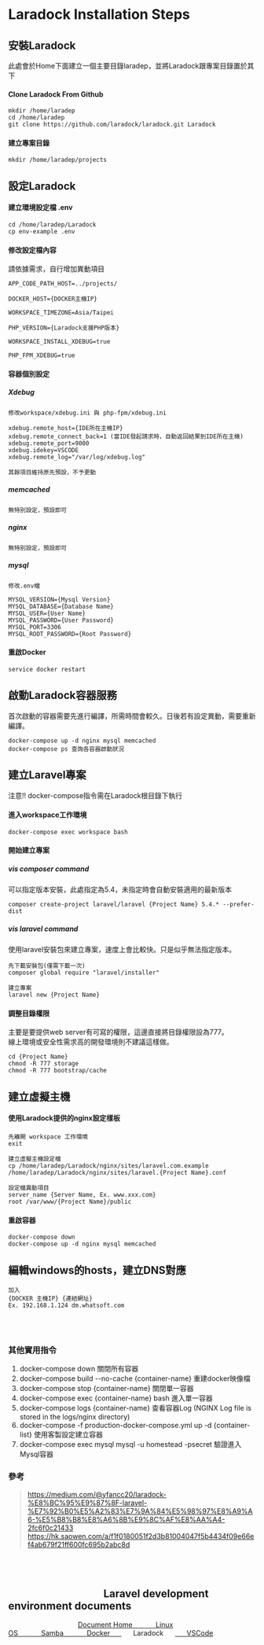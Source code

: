 # Laradock Installation Steps


## 安裝Laradock
此處會於Home下面建立一個主要目錄laradep，並將Laradock跟專案目錄置於其下
#### Clone Laradock From Github
```
mkdir /home/laradep
cd /home/laradep
git clone https://github.com/laradock/laradock.git Laradock
```
#### 建立專案目錄
```
mkdir /home/laradep/projects
```

## 設定Laradock
#### 建立環境設定檔 .env
```
cd /home/laradep/Laradock
cp env-example .env
```
#### 修改設定檔內容
請依據需求，自行增加異動項目
```
APP_CODE_PATH_HOST=../projects/

DOCKER_HOST={DOCKER主機IP}

WORKSPACE_TIMEZONE=Asia/Taipei

PHP_VERSION={Laradock支援PHP版本}

WORKSPACE_INSTALL_XDEBUG=true

PHP_FPM_XDEBUG=true
```
#### 容器個別設定
##### Xdebug
```
修改workspace/xdebug.ini 與 php-fpm/xdebug.ini

xdebug.remote_host={IDE所在主機IP}
xdebug.remote_connect_back=1 (當IDE發起請求時，自動返回結果到IDE所在主機)
xdebug.remote_port=9000
xdebug.idekey=VSCODE
xdebug.remote_log="/var/log/xdebug.log"

其餘項目維持原先預設，不予更動
```
##### memcached
```
無特別設定，預設即可
```
##### nginx
```
無特別設定，預設即可
```
##### mysql
```
修改.env檔

MYSQL_VERSION={Mysql Version}
MYSQL_DATABASE={Database Name}
MYSQL_USER={User Name}
MYSQL_PASSWORD={User Password}
MYSQL_PORT=3306
MYSQL_ROOT_PASSWORD={Root Password}
```
#### 重啟Docker
```
service docker restart
```

## 啟動Laradock容器服務
首次啟動的容器需要先進行編譯，所需時間會較久。日後若有設定異動，需要重新編譯。
```
docker-compose up -d nginx mysql memcached
docker-compose ps 查詢各容器啟動狀況
```

## 建立Laravel專案
注意!! docker-compose指令需在Laradock根目錄下執行
####  進入workspace工作環境
```
docker-compose exec workspace bash
```
#### 開始建立專案
##### vis composer command
可以指定版本安裝，此處指定為5.4，未指定時會自動安裝適用的最新版本
```
composer create-project laravel/laravel {Project Name} 5.4.* --prefer-dist
```
##### vis laravel command
使用laravel安裝包來建立專案，速度上會比較快。只是似乎無法指定版本。
```
先下載安裝包(僅需下載一次)
composer global require "laravel/installer"

建立專案
laravel new {Project Name}
```
#### 調整目錄權限
主要是要提供web server有可寫的權限，這邊直接將目錄權限設為777。<br/>
線上環境或安全性需求高的開發環境則不建議這樣做。
```
cd {Project Name}
chmod -R 777 storage
chmod -R 777 bootstrap/cache
```

## 建立虛擬主機
#### 使用Laradock提供的nginx設定樣板
```
先離開 workspace 工作環境
exit

建立虛擬主機設定檔
cp /home/laradep/Laradock/nginx/sites/laravel.com.example /home/laradep/Laradock/nginx/sites/laravel.{Project Name}.conf

設定檔異動項目
server_name {Server Name, Ex. www.xxx.com}
root /var/www/{Project Name}/public
```
#### 重啟容器
```
docker-compose down
docker-compose up -d nginx mysql memcached
```

## 編輯windows的hosts，建立DNS對應
```
加入
{DOCKER 主機IP} {連結網址}
Ex. 192.168.1.124 dm.whatsoft.com
```


<br/><br/>
### 其他實用指令
1. docker-compose down      關閉所有容器
2. docker-compose build --no-cache {container-name}     重建docker映像檔
3. docker-compose stop {container-name}     關閉單一容器
4. docker-compose exec {container-name} bash         進入單一容器
5. docker-compose logs {container-name}     查看容器Log
    (NGINX Log file is stored in the logs/nginx directory)
6. docker-compose -f production-docker-compose.yml up -d {container-list}        使用客製設定建立容器
7. docker-compose exec mysql mysql -u homestead -psecret        驗證進入Mysql容器

### 參考
 > https://medium.com/@yfancc20/laradock-%E8%BC%95%E9%87%8F-laravel-%E7%92%B0%E5%A2%83%E7%9A%84%E5%98%97%E8%A9%A6-%E5%B8%B8%E8%A6%8B%E9%8C%AF%E8%AA%A4-2fc6f0c21433
 > https://hk.saowen.com/a/f1f0180051f2d3b81004047f5b4434f09e66ef4ab679f21ff600fc695b2abc8d



 <br/><br/>
 &nbsp;&nbsp;&nbsp;&nbsp;&nbsp;&nbsp; &nbsp;&nbsp;&nbsp;&nbsp;&nbsp;&nbsp;&nbsp;&nbsp;&nbsp;&nbsp;&nbsp;&nbsp;&nbsp;&nbsp;&nbsp;&nbsp;&nbsp;&nbsp;&nbsp;&nbsp;&nbsp;&nbsp;&nbsp;&nbsp;&nbsp;&nbsp;&nbsp;&nbsp;&nbsp;&nbsp;&nbsp;&nbsp;Laravel development environment documents
------
&nbsp;&nbsp;&nbsp;&nbsp;&nbsp;&nbsp;&nbsp;&nbsp;&nbsp;&nbsp;&nbsp;&nbsp;&nbsp;&nbsp;&nbsp;&nbsp;&nbsp;&nbsp;&nbsp;&nbsp;&nbsp;&nbsp;&nbsp;&nbsp;&nbsp;&nbsp;&nbsp;&nbsp;&nbsp;&nbsp;&nbsp;&nbsp;&nbsp;&nbsp;&nbsp;&nbsp;[Document Home&nbsp;&nbsp;&nbsp;&nbsp;&nbsp;&nbsp;](https://github.com/Internaltide/Laradep/blob/master/README.md)[&nbsp;&nbsp;&nbsp;&nbsp;&nbsp;&nbsp;Linux OS&nbsp;&nbsp;&nbsp;&nbsp;&nbsp;&nbsp;](https://github.com/Internaltide/Laradep/blob/master/documents/Linux%20OS.md)[&nbsp;&nbsp;&nbsp;&nbsp;&nbsp;&nbsp;Samba&nbsp;&nbsp;&nbsp;&nbsp;&nbsp;&nbsp;](https://github.com/Internaltide/Laradep/blob/master/documents/Samba.md)[&nbsp;&nbsp;&nbsp;&nbsp;&nbsp;&nbsp;Docker&nbsp;&nbsp;&nbsp;&nbsp;&nbsp;&nbsp;](https://github.com/Internaltide/Laradep/blob/master/documents/Docker.md)&nbsp;&nbsp;&nbsp;&nbsp;&nbsp;&nbsp;Laradock&nbsp;&nbsp;&nbsp;&nbsp;&nbsp;&nbsp;[&nbsp;&nbsp;&nbsp;&nbsp;&nbsp;&nbsp;VSCode](https://github.com/Internaltide/Laradep/blob/master/documents/VSCode.md)